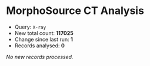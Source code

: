 # MorphoSource CT Analysis

* Query: `X-ray`
* New total count: **117025**
* Change since last run: **1**
* Records analysed: **0**

_No new records processed._